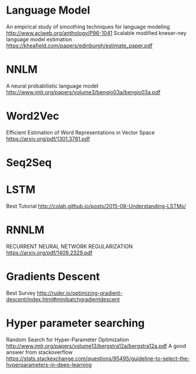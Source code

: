 # Language Model
An empirical study of smoothing techniques for language modeling http://www.aclweb.org/anthology/P96-1041
Scalable modified kneser-ney language model estimation https://kheafield.com/papers/edinburgh/estimate_paper.pdf

# NNLM
A neural probabilistic language model http://www.jmlr.org/papers/volume3/bengio03a/bengio03a.pdf

# Word2Vec
Efficient Estimation of Word Representations in Vector Space https://arxiv.org/pdf/1301.3781.pdf

# Seq2Seq

# LSTM
Best Tutorial http://colah.github.io/posts/2015-08-Understanding-LSTMs/

# RNNLM
RECURRENT NEURAL NETWORK REGULARIZATION https://arxiv.org/pdf/1409.2329.pdf

# Gradients Descent
Best Survey http://ruder.io/optimizing-gradient-descent/index.html#minibatchgradientdescent

# Hyper parameter searching
Random Search for Hyper-Parameter Optimization http://www.jmlr.org/papers/volume13/bergstra12a/bergstra12a.pdf
A good answer from stackoverflow https://stats.stackexchange.com/questions/95495/guideline-to-select-the-hyperparameters-in-deep-learning
